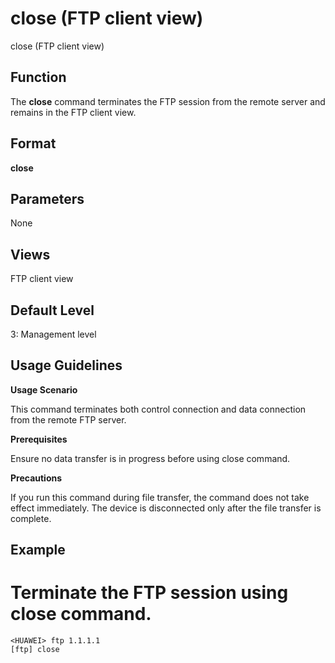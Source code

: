 close (FTP client view)
=======================

close (FTP client view)

Function
--------



The **close** command terminates the FTP session from the remote server and remains in the FTP client view.




Format
------

**close**


Parameters
----------

None

Views
-----

FTP client view


Default Level
-------------

3: Management level


Usage Guidelines
----------------

**Usage Scenario**

This command terminates both control connection and data connection from the remote FTP server.

**Prerequisites**

Ensure no data transfer is in progress before using close command.

**Precautions**

If you run this command during file transfer, the command does not take effect immediately. The device is disconnected only after the file transfer is complete.


Example
-------

# Terminate the FTP session using close command.
```
<HUAWEI> ftp 1.1.1.1
[ftp] close

```